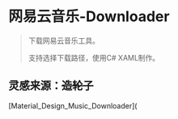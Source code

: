 # 网易云音乐-Downloader
> 下载网易云音乐工具。
>
> 支持选择下载路径，使用C# XAML制作。

## 灵感来源：<del>造轮子</del>

[Material_Design_Music_Downloader](
